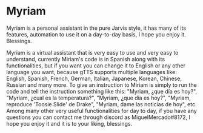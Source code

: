 # Myriam
Myriam is a personal assistant in the pure Jarvis style, it has many of its features, automation to use it on a day-to-day basis, I hope you enjoy it. Blessings.

Myriam is a virtual assistant that is very easy to use and very easy to understand, currently Miriam's code is in Spanish along with its functionalities, but if you want you can change it to English or any other language you want, because gTTS supports multiple languages like: English, Spanish, French, German, Italian, Japanese, Korean, Chinese, Russian and many more. To give an instruction to Miriam is simply to run the code and tell the instruction something like this: "Myriam, ¿que día es hoy?", "Myriam, ¿cual es la temperatura?", "Myriam, ¿que día es hoy?", "Myriam, reproduce 'Toosie Slide' de Drake", "Myriam, dame las noticias de hoy", etc. Among many other very useful functionalities for day to day, if you have any questions you can contact me through discord as MiguelMercado#8172, I hope you enjoy it and it is to your liking, blessings.
